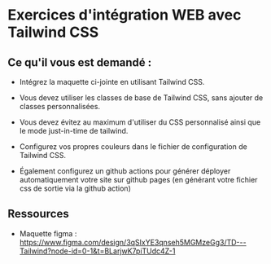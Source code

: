 # Exercices d'intégration WEB avec Tailwind CSS

## Ce qu'il vous est demandé :

- Intégrez la maquette ci-jointe en utilisant Tailwind CSS.

- Vous devez utiliser les classes de base de Tailwind CSS, sans ajouter de classes personnalisées.

- Vous devez évitez au maximum d'utiliser du CSS personnalisé ainsi que le mode just-in-time de tailwind.

- Configurez vos propres couleurs dans le fichier de configuration de Tailwind CSS.

- Également configurez un github actions pour générer déployer automatiquement votre site sur github pages (en générant votre fichier css de sortie via la github action)

## Ressources

- Maquette figma : https://www.figma.com/design/3qSIxYE3qnseh5MGMzeGg3/TD---Tailwind?node-id=0-1&t=BLarjwK7piTUdc4Z-1
